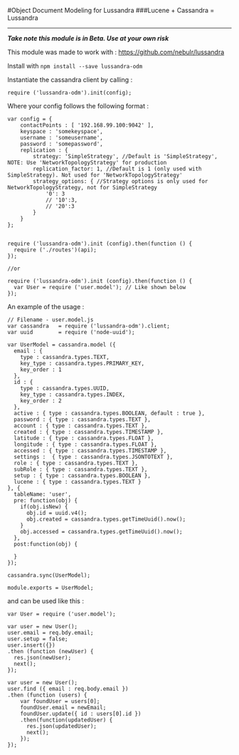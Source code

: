 #Object Document Modeling for Lussandra
###Lucene + Cassandra = Lussandra
_____
___Take note this module is in Beta. Use at your own risk___

This module was made to work with : https://github.com/nebulr/lussandra

Install with `npm install --save lussandra-odm`

Instantiate the cassandra client by calling :

`require ('lussandra-odm').init(config);`

Where your config follows the following format :

```
var config = {
    contactPoints : [ '192.168.99.100:9042' ],
    keyspace : 'somekeyspace',
    username : 'someusername',
    password : 'somepassword',
    replication : {
        strategy: 'SimpleStrategy', //Default is 'SimpleStrategy', NOTE: Use 'NetworkTopologyStrategy' for production
        replication_factor: 1, //Default is 1 (only used with SimpleStrategy). Not used for 'NetworkTopologyStrategy'
        strategy_options: { //Strategy options is only used for NetworkTopologyStrategy, not for SimpleStrategy
            '0': 3
            // '10':3,
            // '20':3
        }
    }
};


require ('lussandra-odm').init (config).then(function () {
  require ('./routes')(api);
});

//or

require ('lussandra-odm').init (config).then(function () {
  var User = require ('user.model'); // Like shown below
});

```

An example of the usage :

```
// Filename - user.model.js
var cassandra   = require ('lussandra-odm').client;
var uuid        = require ('node-uuid');

var UserModel = cassandra.model ({
  email : {
    type : cassandra.types.TEXT,
    key_type : cassandra.types.PRIMARY_KEY,
    key_order : 1
  },
  id : {
    type : cassandra.types.UUID,
    key_type : cassandra.types.INDEX,
    key_order : 2
  },
  active : { type : cassandra.types.BOOLEAN, default : true },
  password : { type : cassandra.types.TEXT },
  account : { type : cassandra.types.TEXT },
  created : { type : cassandra.types.TIMESTAMP },
  latitude : { type : cassandra.types.FLOAT },
  longitude : { type : cassandra.types.FLOAT },
  accessed : { type : cassandra.types.TIMESTAMP },
  settings :  { type : cassandra.types.JSONTOTEXT },
  role : { type : cassandra.types.TEXT },
  subRole : { type : cassandra.types.TEXT },
  setup : { type : cassandra.types.BOOLEAN },
  lucene : { type : cassandra.types.TEXT }
}, {
  tableName: 'user',
  pre: function(obj) {
    if(obj.isNew) {
      obj.id = uuid.v4();
      obj.created = cassandra.types.getTimeUuid().now();
    }
    obj.accessed = cassandra.types.getTimeUuid().now();
  },
  post:function(obj) {

  }
});

cassandra.sync(UserModel);

module.exports = UserModel;
```

and can be used like this :

```
var User = require ('user.model');

var user = new User();
user.email = req.bdy.email;
user.setup = false;
user.insert({})
.then (function (newUser) {
  res.json(newUser);
  next();
});

var user = new User();
user.find ({ email : req.body.email })
.then (function (users) {
    var foundUser = users[0];
    foundUser.email = newEmail;
    foundUser.update({ id : users[0].id })
    .then(function(updatedUser) {
      res.json(updatedUser);
      next();
    });
});

```
